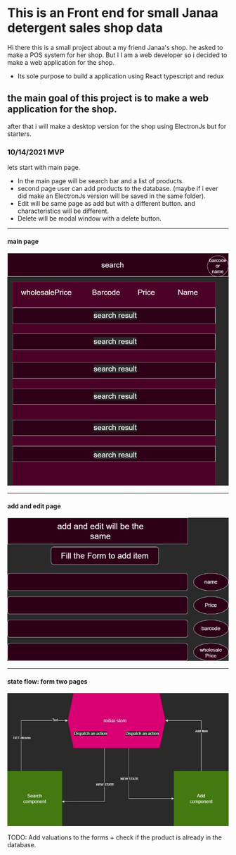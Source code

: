 # This is an Front end for small Janaa detergent sales shop data

Hi there this is a small project about a my friend Janaa's shop.
he asked to make a POS system for her shop.
But I I am a web developer so i decided to make a web application for the shop.

- Its sole purpose to build a application using React typescript and redux

## the main goal of this project is to make a web application for the shop.

after that i will make a desktop version for the shop using ElectronJs but for starters.

### 10/14/2021 MVP

lets start with main page.

- In the main page will be search bar and a list of products.
- second page user can add products to the database. (maybe if i ever did make an ElectronJs version will be saved in the same folder).
- Edit will be same page as add but with a different button. and characteristics will be different.
- Delete will be modal window with a delete button.

---

#### main page

![main page](./readme-img/janaafrontend-searchpage.jpg)

---

#### add and edit page

![add](./readme-img/janaafrontend-addAndEdit.jpg)

---

#### state flow: form two pages

![state flow](./readme-img/janaafrontend-Page-4.jpg)

TODO: Add valuations to the forms + check if the product is already in the database.
